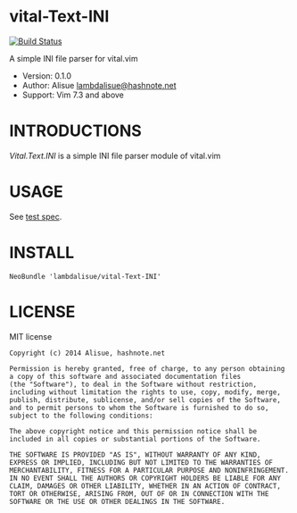 vital-Text-INI
==============================================================================
[![Build Status](https://travis-ci.org/lambdalisue/vital-Text-INI.svg)](https://travis-ci.org/lambdalisue/vital-Text-INI)

A simple INI file parser for vital.vim

- Version:  0.1.0
- Author:   Alisue <lambdalisue@hashnote.net>
- Support:  Vim 7.3 and above


INTRODUCTIONS
==============================================================================

*Vital.Text.INI* is a simple INI file parser module of vital.vim


USAGE
==============================================================================

See [test spec](https://github.com/lambdalisue/vital-Text-INI/blob/master/test/vital-text-ini.vimspec).


INSTALL
==============================================================================

```vim
NeoBundle 'lambdalisue/vital-Text-INI'
```

LICENSE
==============================================================================

MIT license

    Copyright (c) 2014 Alisue, hashnote.net

    Permission is hereby granted, free of charge, to any person obtaining
    a copy of this software and associated documentation files
    (the "Software"), to deal in the Software without restriction,
    including without limitation the rights to use, copy, modify, merge,
    publish, distribute, sublicense, and/or sell copies of the Software,
    and to permit persons to whom the Software is furnished to do so,
    subject to the following conditions:

    The above copyright notice and this permission notice shall be
    included in all copies or substantial portions of the Software.

    THE SOFTWARE IS PROVIDED "AS IS", WITHOUT WARRANTY OF ANY KIND,
    EXPRESS OR IMPLIED, INCLUDING BUT NOT LIMITED TO THE WARRANTIES OF
    MERCHANTABILITY, FITNESS FOR A PARTICULAR PURPOSE AND NONINFRINGEMENT.
    IN NO EVENT SHALL THE AUTHORS OR COPYRIGHT HOLDERS BE LIABLE FOR ANY
    CLAIM, DAMAGES OR OTHER LIABILITY, WHETHER IN AN ACTION OF CONTRACT,
    TORT OR OTHERWISE, ARISING FROM, OUT OF OR IN CONNECTION WITH THE
    SOFTWARE OR THE USE OR OTHER DEALINGS IN THE SOFTWARE.
